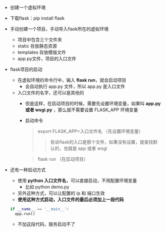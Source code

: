 - 创建一个虚拟环境
- 下载flask：pip install flask

- 手动创建一个项目，手动导入flask所在的虚拟环境
  - 项目中包含三个文件夹
  - static 存放静态资源
  - templates 存放模版文件
  - app.py文件，项目的入口文件


- flask项目的启动
  - 在虚拟环境的命令行中，输入 **flask run**，就会启动项目
    - 会自动执行 app.py 文件，所以 app.py 是入口文件
  - 入口文件的名字，还可以是其他的
    - 但是这样，在启动项目的时候，需要先设置环境变量，如果叫 **app.py 或者 wsgi.py** ，那么就不需要设置 FLASK_APP 环境变量
    - 启动命令
      > export FLASK_APP=入口文件名 （先设置环境变量）
      >> 告诉flask的入口是那个文件，如果没有设置，就查找默认的，也就是 app 或者 wsgi

      > flask run （在启动项目）

- 还有一种启动方式
  - 使用 **python 入口文件名**，可以直接启动，不用配置环境变量
    - 比如 python demo.py
  - 另外这种方式，可以让配置的 ip 和 端口生效
  - **使用这种方式启动，入口文件的最后必须加上一段代码**
  ```py
  if __name__ == '__main__':
    app.run()
  ```
  - 不加这段代码，服务启动不了
